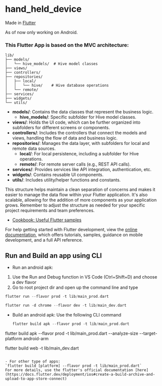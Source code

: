 # hand_held_device

Made in [Flutter](https://flutter.dev/)

As of now only working on Android.

### This Flutter App is based on the MVC architecture:

```
lib/
├── models/
│   └── hive_models/  # Hive model classes
├── views/
├── controllers/
├── repositories/
│   ├── local/
│   │   └── hive/    # Hive database operations
│   └── remote/
├── services/
├── widgets/
└── utils/
```

- **models/**: Contains the data classes that represent the business logic.
  - **hive_models/**: Specific subfolder for Hive model classes.
- **views/**: Holds the UI code, which can be further organized into subfolders for different screens or components.
- **controllers/**: Includes the controllers that connect the models and views, handling the flow of data and business logic.
- **repositories/**: Manages the data layer, with subfolders for local and remote data sources.
  - **local/**: For local persistence, including a subfolder for Hive operations.
  - **remote/**: For remote server calls (e.g., REST API calls).
- **services/**: Provides services like API integration, authentication, etc.
- **widgets/**: Contains reusable UI components.
- **utils/**: Includes utility/helper functions and constants.

This structure helps maintain a clean separation of concerns and makes it easier to manage the data flow within your Flutter application. It's also scalable, allowing for the addition of more components as your application grows. Remember to adjust the structure as needed for your specific project requirements and team preferences.

- [Cookbook: Useful Flutter samples](https://docs.flutter.dev/cookbook)

For help getting started with Flutter development, view the
[online documentation](https://docs.flutter.dev/), which offers tutorials,
samples, guidance on mobile development, and a full API reference.

## Run and Build an app using CLI

- Run an android apk:

1. Use the Run and Debug function in VS Code (Ctrl+Shift+D) and choose a dev flavor
2. Go to root project dir and open up the command line and type

```Dart
flutter run --flavor prod -t lib/main_prod.dart

flutter run -d chrome --flavor dev -t lib/main_dev.dart
```

- Build an android apk:
  Use the following CLI command

  ```Dart
  flutter build apk --flavor prod -t lib/main_prod.dart

 flutter build apk --flavor prod -t lib/main_prod.dart --analyze-size --target-platform  android-arm

  flutter build web -t lib/main_dev.dart
  ```

- For other type of apps:
  `flutter build [platform] --flavor prod -t lib/main_prod.dart`
  For more details, use the flutter's official documentation [here](https://docs.flutter.dev/deployment/ios#create-a-build-archive-and-upload-to-app-store-connect)


